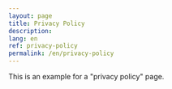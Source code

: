 ```yaml
---
layout: page
title: Privacy Policy
description:
lang: en
ref: privacy-policy
permalink: /en/privacy-policy
---
```


This is an example for a "privacy policy" page.
